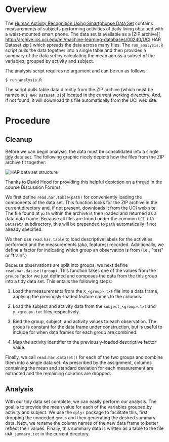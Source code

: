 Overview
========

The [Human Activity Recognition Using Smartphonse Data Set](
http://archive.ics.uci.edu/ml/datasets/Human+Activity+Recognition+Using+Smartphones
) contains measurements of subjects performing activities of daily
living obtained with a waist-mounted smart phone.  The data set is
available as a [ZIP archive](
http://archive.ics.uci.edu/ml/machine-learning-databases/00240/UCI HAR Dataset.zip
) which spreads the data across many files.  The `run_analysis.R`
script pulls the data together into a single table and then provides a
summary of the data set by calculating the mean across a subset of the
variables, grouped by activity and subject.

The analysis script requires no argument and can be run as follows:

	$ run_analysis.R

The script pulls table data directly from the ZIP archive (which must be
named `UCI HAR Dataset.zip`) located in the current working directory.
And, if not found, it will download this file automatically from the UCI
web site.

Procedure
=========

Cleanup
-------

Before we can begin analysis, the data must be consolidated into a
single [tidy](http://vita.had.co.nz/papers/tidy-data.pdf) data set.  The
following graphic nicely depicts how the files from the ZIP archive fit
together:

![HAR data set structure](https://coursera-forum-screenshots.s3.amazonaws.com/ab/a2776024af11e4a69d5576f8bc8459/Slide2.png)

Thanks to David Hood for providing this helpful depiction on a
[thread](https://class.coursera.org/getdata-007/forum/thread?thread_id=49)
in the course Discussion Forums.

We first define `read.har.table(path)` for conveniently loading the
components of the data set.  This function looks for the ZIP archive in
the current directory and, if not present, downloads it from the UCI web
site.  The file found at `path` within the archive is then loaded and
returned as a data data frame.  Because all files are found under the
common `UCI HAR Dataset/` subdirectory, this will be prepended to `path`
automatically if not already specified.

We then use `read.har.table` to load descriptive labels for the
activities performed and the measurements (aka, features) recorded.
Additionally, we define a factor for indicating which group an
observation is from (i.e., "test" or "train".)

Because observations are split into groups, we next define
`read.har.dataset(group)`.  This function takes one of the values from
the `groups` factor we just defined and composes the data from the
this group into a tidy data set.  This entails the following steps:

1. Load the measurements from the `X_<group>.txt` file into a data
   frame, applying the previously-loaded feature names to the columns.

2. Load the subject and activity data from the `subject_<group>.txt`
   and `y_<group>.txt` files respectively.

3. Bind the group, subject, and activity values to each observation.
   The group is constant for the data frame under construction, but is
   useful to include for when data frames for each group are combined.

4. Map the activity identifier to the previously-loaded descriptive
   factor value.

Finally, we call `read.har.dataset()` for each of the two groups and
combine them into a single data set.  As prescribed by the assignment,
columns containing the mean and standard deviation for each measurement
are extracted and the remaining columns are dropped.

Analysis
--------

With our tidy data set complete, we can easily perform our analysis.
The goal is to provide the mean value for each of the variables grouped
by activity and subject.  We use the `dplyr` package to facilitate this,
first dropping the unneeded `group` and then generating the desired
summary data.  Next, we rename the column names of the new data frame to
better reflect their values.  Finally, this summary data is written as
a table to the file `HAR_summary.txt` in the current directory.
